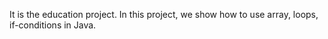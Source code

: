It is the education project. In this project, we show how to use array, loops, if-conditions in Java.
